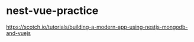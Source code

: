 # nest-vue-practice
https://scotch.io/tutorials/building-a-modern-app-using-nestjs-mongodb-and-vuejs
